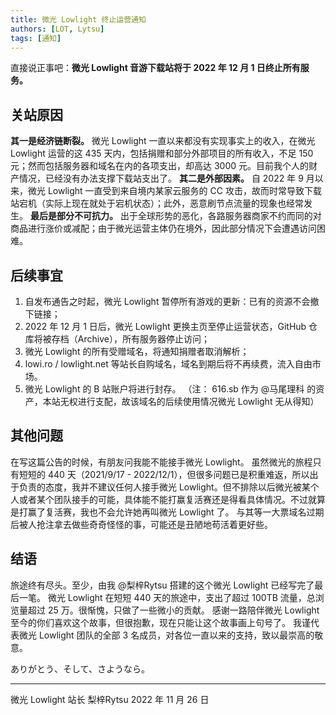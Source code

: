 ```yaml
---
title: 微光 Lowlight 终止运营通知
authors: [LOT, Lytsu]
tags: [通知]
---
```


直接说正事吧：**微光 Lowlight 音游下载站将于 2022 年 12 月 1 日终止所有服务。**

<!--truncate-->

## 关站原因
**其一是经济链断裂。** 微光 Lowlight 一直以来都没有实现事实上的收入，在微光 Lowlight 运营的这 435 天内，包括捐赠和部分外部项目的所有收入，不足 150 元；然而包括服务器和域名在内的各项支出，却高达 3000 元。目前我个人的财产情况，已经没有办法支撑下载站支出了。
**其二是外部因素。** 自 2022 年 9 月以来，微光 Lowlight 一直受到来自境内某家云服务的 CC 攻击，故而时常导致下载站宕机（实际上现在就处于宕机状态）；此外，恶意刷节点流量的现象也经常发生。
**最后是部分不可抗力。** 出于全球形势的恶化，各路服务器商家不约而同的对商品进行涨价或减配；由于微光运营主体仍在境外，因此部分情况下会遭遇访问困难。

## 后续事宜
1. 自发布通告之时起，微光 Lowlight 暂停所有游戏的更新：已有的资源不会撤下链接；
2. 2022 年 12 月 1 日后，微光 Lowlight 更换主页至停止运营状态，GitHub 仓库将被存档（Archive），所有服务器停止访问；
3. 微光 Lowlight 的所有受赠域名，将通知捐赠者取消解析；
4. lowi.ro / lowlight.net 等站长自购域名，域名到期后将不再续费，流入自由市场。
5. 微光 Lowlight 的 B 站账户将进行封存。
（注： 616.sb 作为 @马尾理科 的资产，本站无权进行支配，故该域名的后续使用情况微光 Lowlight 无从得知）

## 其他问题
在写这篇公告的时候，有朋友问我能不能接手微光 Lowlight。
虽然微光的旅程只有短短的 440 天（2021/9/17 - 2022/12/1），但很多问题已是积重难返，所以出于负责的态度，我并不建议任何人接手微光 Lowlight。但不排除以后微光被某个人或者某个团队接手的可能，具体能不能打赢复活赛还是得看具体情况。不过就算是打赢了复活赛，我也不会允许她再叫微光 Lowlight 了。
与其等一大票域名过期后被人抢注拿去做些奇奇怪怪的事，可能还是丑陋地苟活着更好些。

## 结语
旅途终有尽头。至少，由我 @梨梓Rytsu 搭建的这个微光 Lowlight 已经写完了最后一笔。
微光 Lowlight 在短短 440 天的旅途中，支出了超过 100TB 流量，总浏览量超过 25 万。很惭愧，只做了一些微小的贡献。
感谢一路陪伴微光 Lowlight 至今的你们喜欢这个故事，但很抱歉，现在只能让这个故事画上句号了。
我谨代表微光 Lowlight 团队的全部 3 名成员，对各位一直以来的支持，致以最崇高的敬意。

ありがとう、そして、さようなら。

-----

微光 Lowlight 站长  梨梓Rytsu
2022 年 11 月 26 日